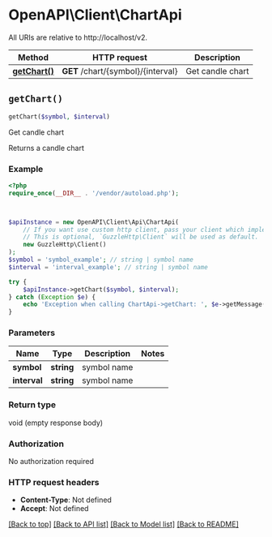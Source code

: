 # OpenAPI\Client\ChartApi

All URIs are relative to http://localhost/v2.

Method | HTTP request | Description
------------- | ------------- | -------------
[**getChart()**](ChartApi.md#getChart) | **GET** /chart/{symbol}/{interval} | Get candle chart


## `getChart()`

```php
getChart($symbol, $interval)
```

Get candle chart

Returns a candle chart

### Example

```php
<?php
require_once(__DIR__ . '/vendor/autoload.php');



$apiInstance = new OpenAPI\Client\Api\ChartApi(
    // If you want use custom http client, pass your client which implements `GuzzleHttp\ClientInterface`.
    // This is optional, `GuzzleHttp\Client` will be used as default.
    new GuzzleHttp\Client()
);
$symbol = 'symbol_example'; // string | symbol name
$interval = 'interval_example'; // string | symbol name

try {
    $apiInstance->getChart($symbol, $interval);
} catch (Exception $e) {
    echo 'Exception when calling ChartApi->getChart: ', $e->getMessage(), PHP_EOL;
}
```

### Parameters

Name | Type | Description  | Notes
------------- | ------------- | ------------- | -------------
 **symbol** | **string**| symbol name |
 **interval** | **string**| symbol name |

### Return type

void (empty response body)

### Authorization

No authorization required

### HTTP request headers

- **Content-Type**: Not defined
- **Accept**: Not defined

[[Back to top]](#) [[Back to API list]](../../README.md#endpoints)
[[Back to Model list]](../../README.md#models)
[[Back to README]](../../README.md)
